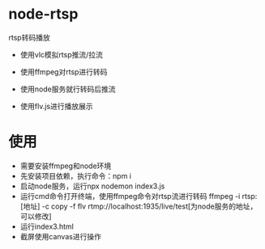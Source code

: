 # node-rtsp
rtsp转码播放

- 使用vlc模拟rtsp推流/拉流

- 使用ffmpeg对rtsp进行转码

- 使用node服务就行转码后推流

- 使用flv.js进行播放展示

# 使用
- 需要安装ffmpeg和node环境
- 先安装项目依赖，执行命令：npm i
- 启动node服务，运行npx nodemon index3.js
- 运行cmd命令打开终端，使用ffmpeg命令对rtsp流进行转码
ffmpeg -i rtsp:[地址] -c copy -f flv rtmp://localhost:1935/live/test[为node服务的地址，可以修改]
- 运行index3.html
- 截屏使用canvas进行操作